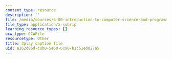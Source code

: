 ```yaml
---
content_type: resource
description: ''
file: /media/courses/6-00-introduction-to-computer-science-and-programming-fall-2008/a262d86dc8b85e686c90b1c61ed827a5_X6ilT3uUOBo.srt
file_type: application/x-subrip
learning_resource_types: []
ocw_type: OCWFile
resourcetype: Other
title: 3play caption file
uid: a262d86d-c8b8-5e68-6c90-b1c61ed827a5
---
```

